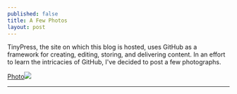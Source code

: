 ```yaml
---
published: false
title: A Few Photos
layout: post
---
```

TinyPress, the site on which this blog is hosted, uses GitHub as a framework for creating, editing, storing, and delivering content.  In an effort to learn the intricacies of GitHub, I've decided to post a few photographs.

<a href="http://imagizer.imageshack.us/v2/1024x768q90/922/lqQaXm.jpg">Photo<img src="http://imagizer.imageshack.us/v2/1024x768q90/922/lqQaXm.jpg"></a>



<HR color="#0000ff">